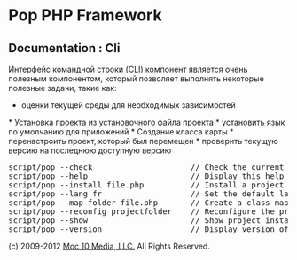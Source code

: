 Pop PHP Framework
=================

Documentation : Cli
-------------------

Интерфейс командной строки (CLI) компонент является очень полезным компонентом, который позволяет выполнять некоторые полезные задачи, такие как:


* оценки текущей среды для необходимых зависимостей
</li>
* Установка проекта из установочного файла проекта
</li>
* установить язык по умолчанию для приложений
</li>
* Создание класса карты
</li>
* перенастроить проект, который был перемещен
</li>
* проверить текущую версию на последнюю доступную версию
</li>

<pre>
script/pop --check                     // Check the current configuration for required dependencies
script/pop --help                      // Display this help
script/pop --install file.php          // Install a project based on the install file specified
script/pop --lang fr                   // Set the default language for the project
script/pop --map folder file.php       // Create a class map file from the source folder and save to the output file
script/pop --reconfig projectfolder    // Reconfigure the project based on the new location of the project
script/pop --show                      // Show project install instructions
script/pop --version                   // Display version of Pop PHP Framework and latest available
</pre>

(c) 2009-2012 [Moc 10 Media, LLC.](http://www.moc10media.com) All Rights Reserved.
